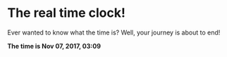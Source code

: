 # The real time clock!

Ever wanted to know what the time is? Well, your journey is about to end!

**The time is Nov 07, 2017, 03:09**